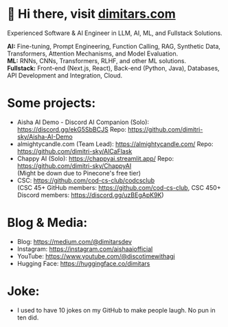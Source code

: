 <h1> 👋 Hi there, visit <a href="https://dimitars.com">dimitars.com</a> </h1>

Experienced Software & AI Engineer in LLM, AI, ML, and Fullstack Solutions. 

<b>AI:</b> Fine-tuning, Prompt Engineering, Function Calling, RAG, Synthetic Data, Transformers, Attention Mechanisms, and Model Evaluation. <br>
<b>ML:</b> RNNs, CNNs, Transformers, RLHF, and other ML solutions. <br>
<b>Fullstack:</b> Front-end (Next.js, React), Back-end (Python, Java), Databases, API Development and Integration, Cloud. <br>

<h1> Some projects: </h1>

- Aisha AI Demo - Discord AI Companion (Solo): https://discord.gg/ekG5SbBCJS Repo: https://github.com/dimitri-sky/Aisha-AI-Demo <br>
- almightycandle.com (Team Lead): https://almightycandle.com/ Repo: https://github.com/dimitri-sky/AlCaFlask <br>
- Chappy AI (Solo): https://chappyai.streamlit.app/ Repo: https://github.com/dimitri-sky/ChappyAI <br>
(Might be down due to Pinecone's free tier)
- CSC: https://github.com/cod-cs-club/codcsclub <br>
(CSC 45+ GitHub members: https://github.com/cod-cs-club, CSC 450+ Discord members: https://discord.gg/uzBEgApK9K)

<h1> Blog & Media: </h1>

- Blog: https://medium.com/@dimitarsdev
- Instagram: https://instagram.com/aishaaiofficial
- YouTube: https://www.youtube.com/@discotimewithagi
- Hugging Face: https://huggingface.co/dimitars

<h1> Joke: </h1>

- I used to have 10 jokes on my GitHub to make people laugh. No pun in ten did.
